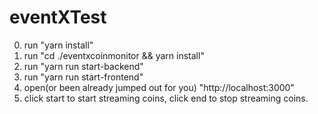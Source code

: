 # eventXTest

0. run "yarn install"
1. run "cd ./eventxcoinmonitor && yarn install"
2. run "yarn run start-backend"
3. run "yarn run start-frontend"
4. open(or been already jumped out for you) "http://localhost:3000"
5. click start to start streaming coins, click end to stop streaming coins.
